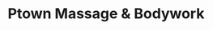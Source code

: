---
title: "Ptown Massage & Bodywork"
url: /provincetown/ptown-massage-und-bodywork/
shop: Massage
---
